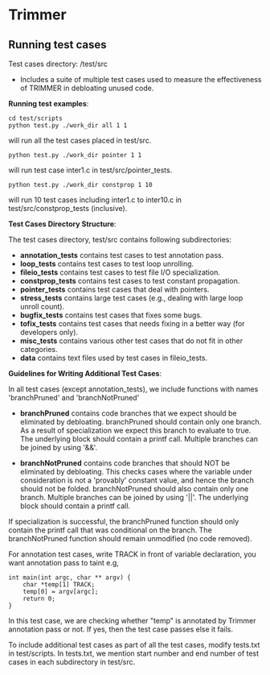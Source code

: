 Trimmer
=======



Running test cases
------------------

Test cases directory: /test/src
      
* Includes a suite of multiple test cases used to measure the effectiveness of TRIMMER in debloating unused code. 
  
 
 **Running test examples**:

```
cd test/scripts
python test.py ./work_dir all 1 1
```
    
will run all the test cases placed in test/src.

```
python test.py ./work_dir pointer 1 1
```
    
will run test case inter1.c in test/src/pointer_tests.

    
```
python test.py ./work_dir constprop 1 10
```
    
will run 10 test cases including inter1.c to inter10.c in test/src/constprop_tests (inclusive).

**Test Cases Directory Structure**:

The test cases directory, test/src contains following subdirectories:

  * **annotation_tests** contains test cases to test annotation pass.
  * **loop_tests** contains test cases to test loop unrolling.
  * **fileio_tests** contains test cases to test file I/O specialization.
  * **constprop_tests** contains test cases to test constant propagation.
  * **pointer_tests** contains test cases that deal with pointers.
  * **stress_tests** contains large test cases (e.g., dealing with large loop unroll count).
  * **bugfix_tests** contains test cases that fixes some bugs.  
  * **tofix_tests** contains test cases that needs fixing in a better way (for developers only).
  * **misc_tests** contains various other test cases that do not fit in other categories.
  * **data** contains text files used by test cases in fileio_tests.
      
**Guidelines for Writing Additional Test Cases**:

In all test cases (except annotation_tests), we include functions with names 'branchPruned' and 'branchNotPruned'
  * **branchPruned** contains code branches that we expect should be eliminated by debloating. branchPruned should contain only one branch. As a result of specialization we expect this branch to evaluate to true. The underlying block should contain a printf call. Multiple branches can be joined by using '&&'.

  * **branchNotPruned** contains code branches that should NOT be eliminated by debloating. This checks cases where the variable under consideration is not a 'provably' constant value, and hence the branch should not be folded. branchNotPruned should also contain only one branch. Multiple branches  can be joined by using '||'. The underlying block should contain a printf call.

If specialization is successful, the branchPruned function should only contain the printf call that was conditional on the branch. 
The branchNotPruned function should remain unmodified (no code removed).

For annotation test cases, write TRACK in front of variable declaration, you want annotation pass to taint e.g,

```
int main(int argc, char ** argv) {
    char *temp[1] TRACK;
    temp[0] = argv[argc]; 
    return 0;
}
```

In this test case, we are checking whether "temp" is annotated by Trimmer annotation pass or not. If yes, then the test case passes else it fails.

To include additional test cases as part of all the test cases, modify tests.txt in test/scripts. In tests.txt, we mention start number and end number of test cases in each subdirectory in test/src. 
